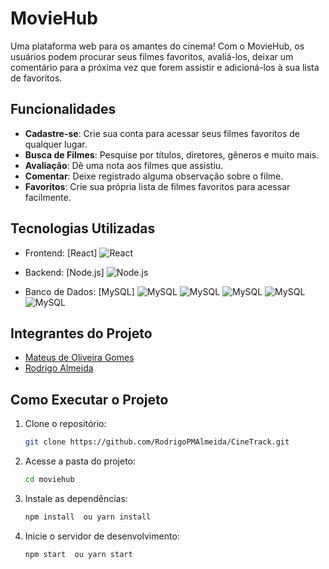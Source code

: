 # MovieHub

Uma plataforma web para os amantes do cinema! Com o MovieHub, os usuários podem procurar seus filmes favoritos, avaliá-los, deixar um comentário para a próxima vez que forem assistir e adicioná-los à sua lista de favoritos.

## Funcionalidades

- **Cadastre-se**: Crie sua conta para acessar seus filmes favoritos de qualquer lugar.
- **Busca de Filmes**: Pesquise por títulos, diretores, gêneros e muito mais.
- **Avaliação**: Dê uma nota aos filmes que assistiu.
- **Comentar**: Deixe registrado alguma observação sobre o filme.
- **Favoritos**: Crie sua própria lista de filmes favoritos para acessar facilmente.

## Tecnologias Utilizadas


- Frontend: [React]
        ![React](https://img.shields.io/badge/React-61DAFB?style=for-the-badge&logo=react&logoColor=white)

- Backend: [Node.js]
        ![Node.js](https://img.shields.io/badge/Node.js-339933?style=for-the-badge&logo=nodedotjs&logoColor=white)

- Banco de Dados: [MySQL]
        ![MySQL](https://img.shields.io/badge/MySQL-4479A1?style=for-the-badge&logo=mysql&logoColor=white)
          ![MySQL](https://img.shields.io/badge/MySQL-005C84?style=flat&logo=mysql&logoColor=white)
          ![MySQL](https://img.shields.io/badge/MySQL-005C84?style=flat-square&logo=mysql&logoColor=white)
![MySQL](https://img.shields.io/badge/MySQL-005C84?style=plastic&logo=mysql&logoColor=white)
![MySQL](https://img.shields.io/badge/MySQL-005C84?style=for-the-badge&logo=mysql&logoColor=white)


## Integrantes do Projeto

- [Mateus de Oliveira Gomes](https://github.com/matus014) 
- [Rodrigo Almeida](https://github.com/RodrigoPMAlmeida)


## Como Executar o Projeto

1. Clone o repositório:
   ```bash
   git clone https://github.com/RodrigoPMAlmeida/CineTrack.git
   ```
2. Acesse a pasta do projeto:
   ```bash
   cd moviehub
   ```
3. Instale as dependências:
   ```bash
   npm install  ou yarn install
   ```
4. Inicie o servidor de desenvolvimento:
   ```bash
   npm start  ou yarn start
   ```


